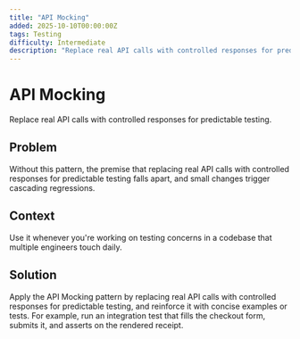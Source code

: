 ```yaml
---
title: "API Mocking"
added: 2025-10-10T00:00:00Z
tags: Testing
difficulty: Intermediate
description: "Replace real API calls with controlled responses for predictable testing."
---
```

# API Mocking

Replace real API calls with controlled responses for predictable testing.

## Problem

Without this pattern, the premise that replacing real API calls with controlled responses for predictable testing falls apart, and small changes trigger cascading regressions.

## Context

Use it whenever you're working on testing concerns in a codebase that multiple engineers touch daily.

## Solution

Apply the API Mocking pattern by replacing real API calls with controlled responses for predictable testing, and reinforce it with concise examples or tests. For example, run an integration test that fills the checkout form, submits it, and asserts on the rendered receipt.
